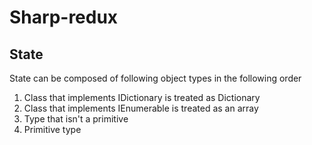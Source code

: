 # Sharp-redux

## State

State can be composed of following object types in the following order

1. Class that implements IDictionary is treated as Dictionary
2. Class that implements IEnumerable is treated as an array
3. Type that isn't a primitive
4. Primitive type
